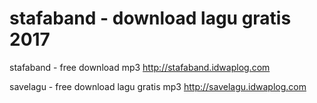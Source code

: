 # stafaband - download lagu gratis 2017
stafaband - free download mp3
http://stafaband.idwaplog.com

savelagu - free download lagu gratis mp3
http://savelagu.idwaplog.com

